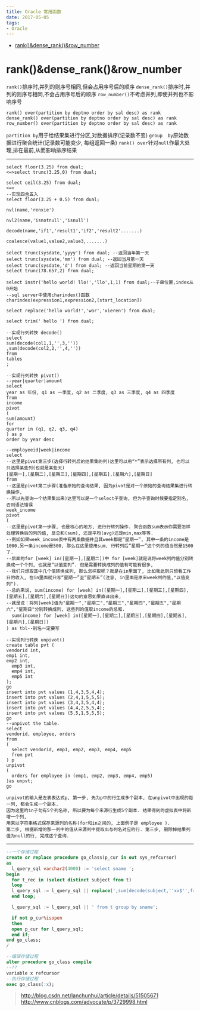 ```yaml
---
title: Oracle 常用函数
date: 2017-05-05
tags:
- Oracle
---
```


<!-- TOC -->

- [rank()&dense_rank()&row_number](#rankdense_rankrow_number)

<!-- /TOC -->


# rank()&dense_rank()&row_number

`rank()`排序时,并列的则序号相同,但会占用序号后的顺序
`dense_rank()`排序时,并列的则序号相同,不会占用序号后的顺序
`row_number()`不考虑并列,即使并列也不影响序号
```
rank() over(partition by deptno order by sal desc) as rank
dense_rank() over(partition by deptno order by sal desc) as rank
row_number() over(partition by deptno order by sal desc) as rank
```
`partition by`用于给结果集进行分区,对数据排序(记录数不变)
`group  by`原始数据进行聚合统计(记录数可能变少, 每组返回一条)
`rank() over`针对`null`作最大处理,排在最前,从而影响排序结果

---

```
select floor(3.25) from dual;
<=>select trunc(3.25,0) from dual;

select ceil(3.25) from dual;
<=>
--实现四舍五入
select floor(3.25 + 0.5) from dual;
```
```
nvl(name,'renxie')

nvl2(name,'isnotnull','isnull')
```
```
decode(name,'if1','result1','if2','result2'.......)

coalesce(value1,value2,value3,.......)
```
```
select trunc(sysdate,'yyyy') from dual; --返回当年第一天
select trunc(sysdate,'mm') from dual; --返回当月第一天
select trunc(sysdate,'d') from dual; --返回当前星期的第一天
select trunc(78.657,2) from dual;
```
```
select instr('hello world! llo!','llo',1,1) from dual;--子串位置,index从0开始
--sql server中使用charindex()函数
charindex(expression1,expression2,[start_location])
```
```
select replace('hello world!','wor','xieren') from dual;
```
```
select trim(' hello ') from dual;
```
```
--实现行列转换 decode()
select
sum(decode(col1,1,'',3,''))
,sum(decode(col2,2,'',4,''))
from
tables
;
```
```
--实现行列转换 pivot()
--year|quarter|amount
select
year as 年份, q1 as 一季度, q2 as 二季度, q3 as 三季度, q4 as 四季度
from
income
pivot
(
sum(amount)
for
quarter in (q1, q2, q3, q4)
) as p
order by year desc

--employeeid|week|income
select
--这里是pivot第三步(选择行转列后的结果集的列)这里可以用“*”表示选择所有列, 也可以只选择某些列(也就是某些天)
[星期一],[星期二],[星期三],[星期四],[星期五],[星期六],[星期日]
from
--这里是pivot第二步骤(准备原始的查询结果, 因为pivot是对一个原始的查询结果集进行转换操作, 
--所以先查询一个结果集出来)这里可以是一个select子查询, 但为子查询时候要指定别名, 否则语法错误
week_income
pivot
(
--这里是pivot第一步骤, 也是核心的地方, 进行行转列操作. 聚合函数sum表示你需要怎样处理转换后的列的值, 是总和(sum), 还是平均(avg)还是min,max等等.
--例如如果week_income表中有两条数据并且其week都是“星期一”, 其中一条的income是1000,另一条income是500, 那么在这里使用sum, 行转列后“星期一”这个列的值当然是1500了.
--后面的for [week] in([星期一],[星期二])中 for [week]就是说将week列的值分别转换成一个个列, 也就是“以值变列”. 但是需要转换成列的值有可能有很多, 
--我们只想取其中几个值转换成列, 那么怎样取呢？就是在in里面了, 比如我此刻只想看工作日的收入, 在in里面就只写“星期一”至“星期五”(注意, in里面是原来week列的值,"以值变列").
--总的来说, sum(income) for [week] in([星期一],[星期二],[星期三],[星期四],[星期五],[星期六],[星期日])这句的意思如果直译出来, 
--就是说：将列[week]值为"星期一","星期二","星期三","星期四","星期五","星期六","星期日"分别转换成列, 这些列的值取income的总和.
  sum(income) for [week] in([星期一],[星期二],[星期三],[星期四],[星期五],[星期六],[星期日])
) as tbl--别名一定要写

--实现列行转换 unpivot()
create table pvt (
vendorid int,
emp1 int,
emp2 int,
  emp3 int,
  emp4 int,
  emp5 int
);
go
insert into pvt values (1,4,3,5,4,4);
insert into pvt values (2,4,1,5,5,5);
insert into pvt values (3,4,3,5,4,4);
insert into pvt values (4,4,2,5,5,4);
insert into pvt values (5,5,1,5,5,5);
go
--unpivot the table.
select
vendorid, employee, orders
from
(
  select vendorid, emp1, emp2, emp3, emp4, emp5
  from pvt
) p
unpivot
(
  orders for employee in (emp1, emp2, emp3, emp4, emp5)
)as unpvt;
go

unpivot的输入是左表表达式p, 第一步, 先为p中的行生成多个副本, 在unpivot中出现的每一列, 都会生成一个副本.
因为这里的in子句有5个列名称, 所以要为每个来源行生成5个副本. 结果得到的虚拟表中将新增一个列, 
用来以字符串格式保存来源列的名称(for和in之间的, 上面例子是 employee ).
第二步, 根据新增的那一列中的值从来源列中提取出与列名对应的行. 第三步, 删除掉结果列值为null的行, 完成这个查询.
```
----------------------------------------------------------------------------------------------------------------------------------------
```sql
--一个存储过程
create or replace procedure go_class(p_cur in out sys_refcursor)
as
  l_query_sql varchar2(4000) := 'select sname ';
begin
  for t_rec in (select distinct subject from t)
  loop
  l_query_sql := l_query_sql || replace(',sum(decode(subject,''xx$'',fraction,null)) xx$','xx$',dbms_assert.simple_sql_name(t_rec.subject) );
  end loop;

  l_query_sql := l_query_sql || ' from t group by sname';

  if not p_cur%isopen
  then
  open p_cur for l_query_sql;
  end if;
end go_class;
/

--编译存储过程
alter procedure go_class compile
--??
variable x refcursor
--执行存储过程
exec go_class(:x);
```
> http://blog.csdn.net/lanchunhui/article/details/51505671
> http://www.cnblogs.com/advocate/p/3729998.html